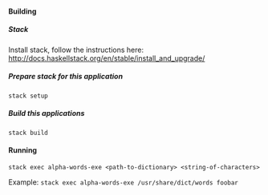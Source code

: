 #### Building
##### Stack
Install stack, follow the instructions here:
http://docs.haskellstack.org/en/stable/install_and_upgrade/

##### Prepare stack for this application
`stack setup`

##### Build this applications
`stack build`

#### Running
`stack exec alpha-words-exe <path-to-dictionary> <string-of-characters>`

Example: `stack exec alpha-words-exe /usr/share/dict/words foobar`
